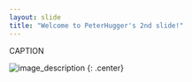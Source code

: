 ```yaml
---
layout: slide
title: "Welcome to PeterHugger's 2nd slide!"
---
```


CAPTION

![image_description](image_url)
{: .center}
